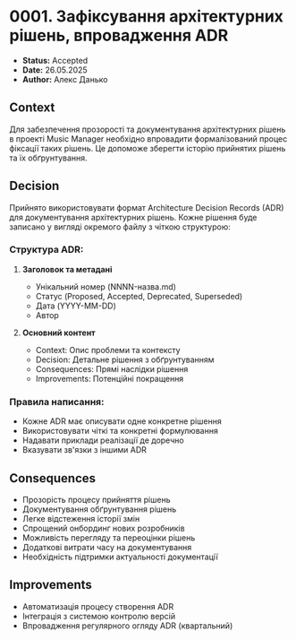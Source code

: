 # 0001. Зафіксування архітектурних рішень, впровадження ADR

- **Status:** Accepted
- **Date:** 26.05.2025
- **Author:** Алекс Данько

## Context

Для забезпечення прозорості та документування архітектурних рішень в проекті Music Manager необхідно впровадити формалізований процес фіксації таких рішень. Це допоможе зберегти історію прийнятих рішень та їх обґрунтування.

## Decision

Прийнято використовувати формат Architecture Decision Records (ADR) для документування архітектурних рішень. Кожне рішення буде записано у вигляді окремого файлу з чіткою структурою:

### Структура ADR:
1. **Заголовок та метадані**
   - Унікальний номер (NNNN-назва.md)
   - Статус (Proposed, Accepted, Deprecated, Superseded)
   - Дата (YYYY-MM-DD)
   - Автор

2. **Основний контент**
   - Context: Опис проблеми та контексту
   - Decision: Детальне рішення з обґрунтуванням
   - Consequences: Прямі наслідки рішення
   - Improvements: Потенційні покращення

### Правила написання:
- Кожне ADR має описувати одне конкретне рішення
- Використовувати чіткі та конкретні формулювання
- Надавати приклади реалізації де доречно
- Вказувати зв'язки з іншими ADR

## Consequences
- Прозорість процесу прийняття рішень
- Документування обґрунтування рішень
- Легке відстеження історії змін
- Спрощений онбординг нових розробників
- Можливість перегляду та переоцінки рішень
- Додаткові витрати часу на документування
- Необхідність підтримки актуальності документації


## Improvements
- Автоматизація процесу створення ADR
- Інтеграція з системою контролю версій
- Впровадження регулярного огляду ADR (квартальний)
